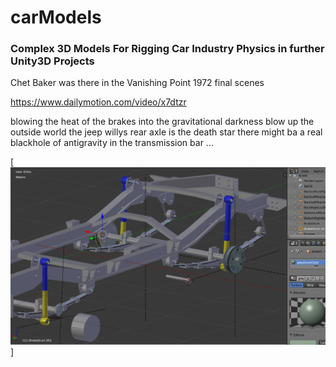 # carModels

### Complex 3D Models For Rigging Car Industry Physics in further Unity3D Projects


Chet Baker was there in the Vanishing Point 1972 final scenes

https://www.dailymotion.com/video/x7dtzr

blowing the heat of the brakes into the gravitational darkness blow up the outside world the jeep willys rear axle is the death star there might ba a real blackhole of antigravity in the transmission bar ...

[![vendedor de mota tintado de blanco por pederasta ... ](https://raw.githubusercontent.com/rgarro/carModels/main/willyschassis.PNG)]

